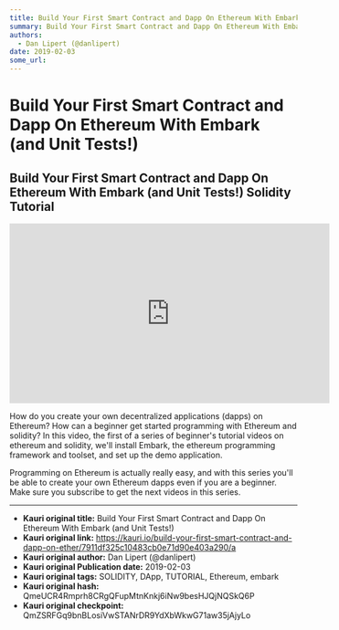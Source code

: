 ```yaml
---
title: Build Your First Smart Contract and Dapp On Ethereum With Embark (and Unit Tests!)
summary: Build Your First Smart Contract and Dapp On Ethereum With Embark (and Unit Tests!) Solidity Tutorial How do you create your own decentralized applications (dapps) on Ethereum? How can a beginner get started programming with Ethereum and solidity? In this video, the first of a series of beginners tutorial videos on ethereum and solidity, well install Embark, the ethereum programming framework and toolset, and set up the demo application. Programming on Ethereum is actually really easy, and with t
authors:
  - Dan Lipert (@danlipert)
date: 2019-02-03
some_url: 
---
```


# Build Your First Smart Contract and Dapp On Ethereum With Embark (and Unit Tests!)


## Build Your First Smart Contract and Dapp On Ethereum With Embark (and Unit Tests!) Solidity Tutorial

<div align="center"><iframe width="560" height="315" src="https://www.youtube.com/embed/I9ZgAhwxvWY" frameborder="0" allow="encrypted-media" allowfullscreen></iframe></div>

How do you create your own decentralized applications (dapps) on Ethereum? How can a beginner get started programming with Ethereum and solidity? In this video, the first of a series of beginner's tutorial videos on ethereum and solidity, we'll install Embark, the ethereum programming framework and toolset, and set up the demo application. 

Programming on Ethereum is actually really easy, and with this series you'll be able to create your own Ethereum dapps even if you are a beginner. Make sure you subscribe to get the next videos in this series.



---

- **Kauri original title:** Build Your First Smart Contract and Dapp On Ethereum With Embark (and Unit Tests!)
- **Kauri original link:** https://kauri.io/build-your-first-smart-contract-and-dapp-on-ether/7911df325c10483cb0e71d90e403a290/a
- **Kauri original author:** Dan Lipert (@danlipert)
- **Kauri original Publication date:** 2019-02-03
- **Kauri original tags:** SOLIDITY, DApp, TUTORIAL, Ethereum, embark
- **Kauri original hash:** QmeUCR4Rmprh8CRgQFupMtnKnkj6iNw9besHJQjNQSkQ6P
- **Kauri original checkpoint:** QmZSRFGq9bnBLosiVwSTANrDR9YdXbWkwG71aw35jAjyLo




